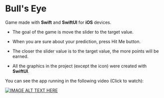 # Bull's Eye
Game made with **Swift** and **SwiftUI** for **iOS** devices.

- The goal of the game is move the slider to the target value. 

- When you are sure about your prediction, press Hit Me button.

- The closer the slider value is to the target value, the more points will be earned.

- All the graphics in the project (except the icon) were created with **SwiftUI**.

You can see the app running in the following video (Click to watch):

[![IMAGE ALT TEXT HERE](https://img.youtube.com/vi/E-5oLfmrLGg/0.jpg)](https://www.youtube.com/watch?v=E-5oLfmrLGg)
